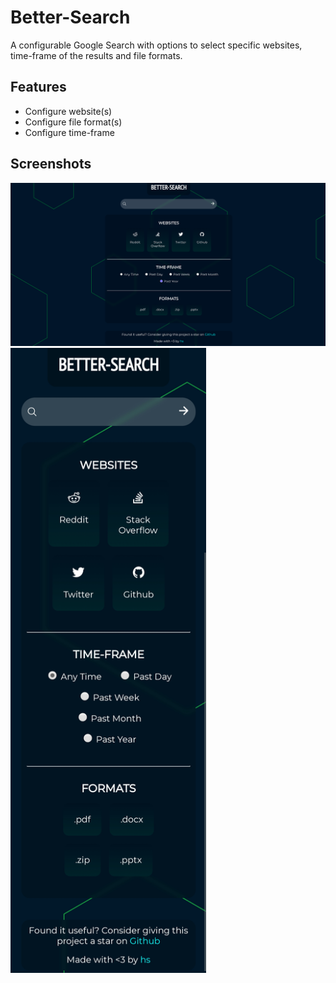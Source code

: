 
# Better-Search

A configurable Google Search with options to select specific websites, time-frame of the results and file formats.


## Features

- Configure website(s)
- Configure file format(s) 
- Configure time-frame


## Screenshots

<img src="./screenshots/pc.png" alt="Desktop screenshot">
<img src="./screenshots/mobile.png" alt="Mobile screenshot" height="1000">

